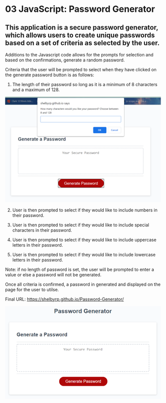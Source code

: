 # 03 JavaScript: Password Generator

## This application is a secure password generator, which allows users to create unique passwords based on a set of criteria as selected by the user.  

Additions to the Javascript code allows for the prompts for selection and based on the confirmations, generate a random password. 

Criteria that the user will be prompted to select when they have clicked on the generate password button is as follows:

1. The length of their password so long as it is a minimum of 8 characters and a maximum of 128.

![](./assets/images/screenshot2.png)

2. User is then prompted to select if they would like to include numbers in their password.

3. User is then prompted to select if they would like to include special characters in their password.

4. User is then prompted to select if they would like to include uppercase letters in their password.

5. User is then prompted to select if they would like to include lowercase letters in their password.

Note: if no length of password is set, the user will be prompted to enter a value or else a password will not be generated.

Once all criteria is confirmed, a password in generated and displayed on the page for the user to utilse.


Final URL: https://shelbyrp.github.io/Password-Generator/

![](./assets/images/03-javascript-homework-demo.png)
